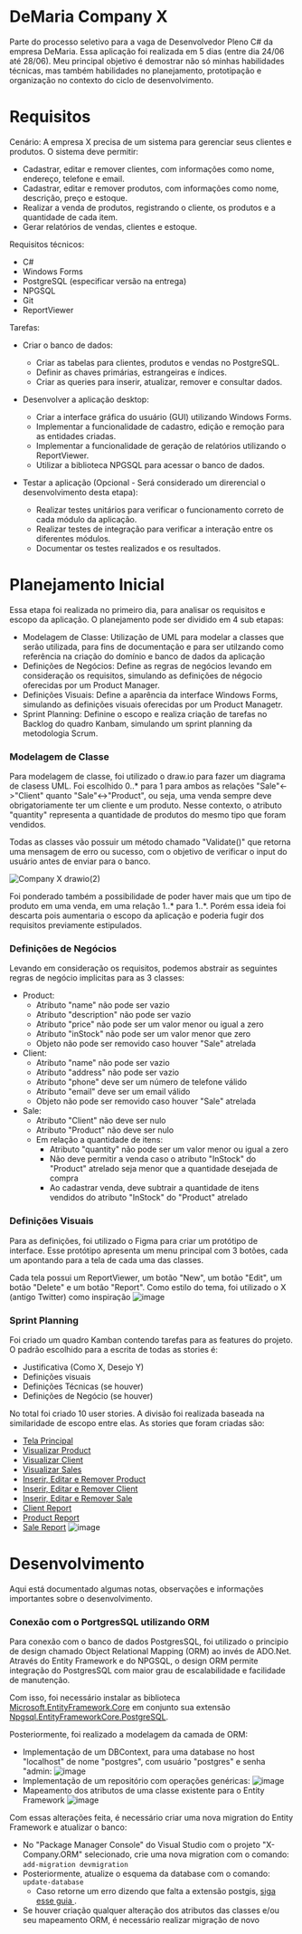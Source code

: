# DeMaria Company X
Parte do processo seletivo para a vaga de Desenvolvedor Pleno C# da empresa DeMaria. Essa aplicação foi realizada em 5 dias (entre dia 24/06 até 28/06). Meu principal objetivo é demostrar não só minhas habilidades técnicas, mas também habilidades no planejamento, prototipação e organização no contexto do ciclo de desenvolvimento.

# Requisitos 
Cenário: A empresa X precisa de um sistema para gerenciar seus clientes e produtos. O sistema deve permitir:
* Cadastrar, editar e remover clientes, com informações como nome, endereço, telefone e email.
* Cadastrar, editar e remover produtos, com informações como nome, descrição, preço e estoque.
* Realizar a venda de produtos, registrando o cliente, os produtos e a quantidade de cada item.
* Gerar relatórios de vendas, clientes e estoque.

Requisitos técnicos:
* C#
* Windows Forms
* PostgreSQL (especificar versão na entrega)
* NPGSQL
* Git
* ReportViewer

Tarefas:
* Criar o banco de dados:
  * Criar as tabelas para clientes, produtos e vendas no PostgreSQL.
  * Definir as chaves primárias, estrangeiras e índices.
  * Criar as queries para inserir, atualizar, remover e consultar dados.

* Desenvolver a aplicação desktop:
  * Criar a interface gráfica do usuário (GUI) utilizando Windows Forms.
  * Implementar a funcionalidade de cadastro, edição e remoção para as entidades criadas.
  * Implementar a funcionalidade de geração de relatórios utilizando o ReportViewer.
  * Utilizar a biblioteca NPGSQL para acessar o banco de dados.

* Testar a aplicação (Opcional - Será considerado um direrencial o desenvolvimento desta etapa):
  * Realizar testes unitários para verificar o funcionamento correto de cada módulo da aplicação.
  * Realizar testes de integração para verificar a interação entre os diferentes módulos.
  * Documentar os testes realizados e os resultados.

# Planejamento Inicial 
Essa etapa foi realizada no primeiro dia, para analisar os requisitos e escopo da aplicação. O planejamento pode ser dividido em 4 sub etapas:
* Modelagem de Classe: Utilização de UML para modelar a classes que serão utilizada, para fins de documentação e para ser utilzando como referência na criação do domínio e banco de dados da aplicação
* Definições de Negócios: Define as regras de negócios levando em consideração os requisitos, simulando as definições de négocio oferecidas por um Product Manager. 
* Definições Visuais: Define a aparência da interface Windows Forms, simulando as definições visuais oferecidas por um Product Managetr.
* Sprint Planning: Definine o escopo e realiza criação de tarefas no Backlog do quadro Kanbam, simulando um sprint planning da metodologia Scrum.
  
### Modelagem de Classe
Para modelagem de classe, foi utilizado o draw.io para fazer um diagrama de clasess UML. Foi escolhido 0..* para 1 para ambos as relações "Sale"<->"Client" quanto "Sale"<->"Product", ou seja, uma venda sempre deve obrigatoriamente ter um cliente e um produto. Nesse contexto, o atributo "quantity" representa a quantidade de produtos do mesmo tipo que foram vendidos. 

Todas as classes vão possuir um método chamado "Validate()" que retorna uma mensagem de erro ou sucesso, com o objetivo de verificar o input do usuário antes de enviar para o banco. 

![Company X drawio(2)](https://github.com/pedro-ca/DeMaria-X-Company/assets/50923316/ece0afd6-ba9f-4496-a4ac-0144925bc4a0)

Foi ponderado também a possibilidade de poder haver mais que um tipo de produto em uma venda, em uma relação 1..* para 1..*. Porém essa ideia foi descarta pois aumentaria o escopo da aplicação e poderia fugir dos requisitos previamente estipulados.

### Definições de Negócios
Levando em consideração os requisitos, podemos abstrair as seguintes regras de negócio implicitas para as 3 classes:
* Product:
  * Atributo "name" não pode ser vazio
  * Atributo "description" não pode ser vazio
  * Atributo "price" não pode ser um valor menor ou igual a zero
  * Atributo "inStock" não pode ser um valor menor que zero
  * Objeto não pode ser removido caso houver "Sale" atrelada
* Client:
  * Atributo "name" não pode ser vazio
  * Atributo "address" não pode ser vazio
  * Atributo "phone" deve ser um número de telefone válido
  * Atributo "email" deve ser um email válido
  * Objeto não pode ser removido caso houver "Sale" atrelada
* Sale:
  * Atributo "Client" não deve ser nulo
  * Atributo "Product" não deve ser nulo
  * Em relação a quantidade de itens:
    * Atributo "quantity" não pode ser um valor menor ou igual a zero
    * Não deve permitir a venda caso o atributo "InStock" do "Product" atrelado seja menor que a quantidade desejada de compra
    * Ao cadastrar venda, deve subtrair a quantidade de itens vendidos do atributo "InStock" do "Product" atrelado

### Definições Visuais
Para as definições, foi utilizado o Figma para criar um protótipo de interface. Esse protótipo apresenta um menu principal com 3 botões, cada um apontando para a tela de cada uma das classes. 

Cada tela possui um ReportViewer, um botão "New", um botão "Edit", um botão "Delete" e um botão "Report". Como estilo do tema, foi utilizado o X (antigo Twitter) como inspiração
![image](https://github.com/pedro-ca/DeMaria-X-Company/assets/50923316/588e2d0a-4663-4fe4-ba2a-19113d1cbc99)

### Sprint Planning
Foi criado um quadro Kamban contendo tarefas para as features do projeto. O padrão escolhido para a escrita de todas as stories é:
* Justificativa (Como X, Desejo Y)
* Definições visuais
* Definições Técnicas (se houver)
* Definições de Negócio (se houver)

No total foi criado 10 user stories. A divisão foi realizada baseada na similaridade de escopo entre elas. As stories que foram criadas são:
* [Tela Principal](https://github.com/pedro-ca/DeMaria-X-Company/issues/1)
* [Visualizar Product](https://github.com/pedro-ca/DeMaria-X-Company/issues/2)
* [Visualizar Client](https://github.com/pedro-ca/DeMaria-X-Company/issues/3) 
* [Visualizar Sales](https://github.com/pedro-ca/DeMaria-X-Company/issues/4)
* [Inserir, Editar e Remover Product](https://github.com/pedro-ca/DeMaria-X-Company/issues/5)
* [Inserir, Editar e Remover Client](https://github.com/pedro-ca/DeMaria-X-Company/issues/6)
* [Inserir, Editar e Remover Sale](https://github.com/pedro-ca/DeMaria-X-Company/issues/7)
* [Client Report](https://github.com/pedro-ca/DeMaria-X-Company/issues/9)
* [Product Report](https://github.com/pedro-ca/DeMaria-X-Company/issues/10)
* [Sale Report](https://github.com/pedro-ca/DeMaria-X-Company/issues/11)
![image](https://github.com/pedro-ca/DeMaria-X-Company/assets/50923316/43410626-110b-4b31-af12-93c7b5f5d84b)


# Desenvolvimento
Aqui está documentado algumas notas, observações e informações importantes sobre o desenvolvimento. 

### Conexão com o PortgresSQL utilizando ORM
Para conexão com o banco de dados PostgresSQL, foi utilizado o principio de design chamado Object Relational Mapping (ORM) ao invés de ADO.Net. Através do Entity Framework e do NPGSQL, o design ORM permite integração do PostgresSQL com maior grau de escalabilidade e facilidade de manutenção.

Com isso, foi necessário instalar as biblioteca [Microsoft.EntityFramework.Core](https://www.nuget.org/packages/Microsoft.EntityFrameworkCore) em conjunto sua extensão [Npgsql.EntityFrameworkCore.PostgreSQL](https://www.nuget.org/packages/Npgsql.EntityFrameworkCore.PostgreSQL.NetTopologySuite).

Posteriormente, foi realizado a modelagem da camada de ORM:
* Implementação de um DBContext, para uma database no host "localhost" de nome "postgres", com usuário "postgres" e senha "admin:
![image](https://github.com/pedro-ca/DeMaria-X-Company/assets/50923316/9c11981f-ebc2-4e32-aebe-602288418d76)
* Implementação de um repositório com operações genéricas:
![image](https://github.com/pedro-ca/DeMaria-X-Company/assets/50923316/40df4cfb-0ecb-4e94-a0fe-d53919735654)
* Mapeamento dos atributos de uma classe existente para o Entity Framework
![image](https://github.com/pedro-ca/DeMaria-X-Company/assets/50923316/9aa57731-af29-4a7a-9ab4-a23146fb4d2a)

Com essas alterações feita, é necessário criar uma nova migration do Entity Framework e atualizar o banco: 
* No "Package Manager Console" do Visual Studio com o projeto "X-Company.ORM" selecionado, crie uma nova migration com o comando:
	`add-migration devmigration`
* Posteriormente, atualize o esquema da database com o comando: `update-database`
  * Caso retorne um erro dizendo que falta a extensão postgis, [siga esse guia ](https://postgis.net/documentation/getting_started/).
* Se houver criação qualquer alteração dos atributos das classes e/ou seu mapeamento ORM, é necessário realizar migração de novo 
  








